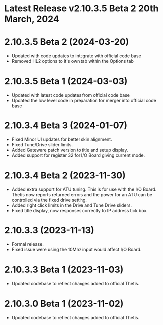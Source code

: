 # Latest Release v2.10.3.5 Beta 2 20th March, 2024

# 2.10.3.5 Beta 2 (2024-03-20)
- Updated with code updates to integrate with official code base
- Removed HL2 options to it's own tab within the Options tab

# 2.10.3.5 Beta 1 (2024-03-03)
- Updated with latest code updates from official code base
- Updated the low level code in preparation for merger into official code base 

# 2.10.3.4 Beta 3 (2024-01-07)
- Fixed Minor UI updates for better skin alignment.
- Fixed Tune/Drive slider limits.
- Added Gateware patch version to title and setup display.
- Added support for register 32 for I/O Board giving current mode.

# 2.10.3.4 Beta 2 (2023-11-30)
-  Added extra support for ATU tuning. This is for use with the I/O Board. Thetis now reports returned errors and the power for an ATU can be controlled via the fixed drive setting.
-  Added right click limits in the Drive and Tune Drive sliders.
-  Fixed title display, now responses correctly to IP address tick box.

# 2.10.3.3 (2023-11-13)
- Formal release.
- Fixed issue were using the 10Mhz input would affect I/O Board.

# 2.10.3.3 Beta 1 (2023-11-03)
- Updated codebase to reflect changes added to official Thetis.

# 2.10.3.0 Beta 1 (2023-11-02)
- Updated codebase to reflect changes added to official Thetis.




